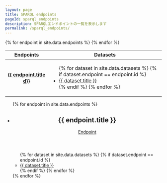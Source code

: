 ```yaml
---
layout: page
title: SPARQL endpoints
pageId: sparql_endpoints
description: SPARQLエンドポイントの一覧を表示します
permalink: /sparql_endpoints/
---
```


<div id="EndpointsListView">

  <table>
    <thead>
      <tr>
        <th>Endpoints</th>
        <th>Datasets</th>
      </tr>
    </thead>
    <tbody>
    {% for endpoint in site.data.endpoints %}
      <tr>
        <th>
          <a href="https://rdfportal.org/{{ endpoint.id }}/sparql" target="endpoint">{{ endpoint.title d}}</a>
        </th>
        <td>
          <ul class="datasets">
            {% for dataset in site.data.datasets %}
              {% if dataset.endpoint == endpoint.id %}
                <li>
                  <a href="{{ site.baseurl }}/dataset/?id={{ dataset.id | url_encode }}">
                    {{ dataset.title }}
                  </a>
                </li>
              {% endif %}
            {% endfor %}
          </ul>
        </td>
      </tr>
    {% endfor %}
    </tbody>
  </table>

  <ul class="endpoints">
  {% for endpoint in site.data.endpoints %}
    <li class="endpoint">
      <article>
        <header>
          <h2>{{ endpoint.title }}</h2>
          <a href="https://rdfportal.org/{{ endpoint.id }}/sparql" target="endpoint" class="external-link">Endpoint</a>
        </header>
        <ul class="datasets">
          {% for dataset in site.data.datasets %}
            {% if dataset.endpoint == endpoint.id %}
              <li>
                <a href="{{ site.baseurl }}/dataset/?id={{ dataset.id | url_encode }}">
                  {{ dataset.title }}
                </a>
              </li>
            {% endif %}
          {% endfor %}
        </ul>
      </article>
    </li>
  {% endfor %}
  </ul>
</div>